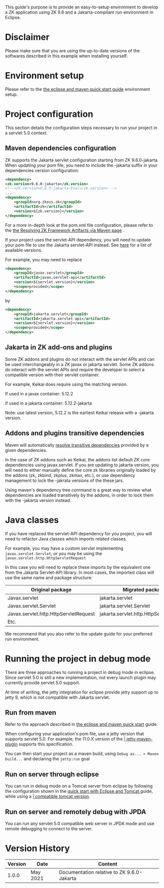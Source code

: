 This guide's purpose is to provide an easy-to-setup environment to
develop a ZK application using ZK 9.6 and a Jakarta-compliant run
environment in Eclipse.

# Disclaimer

Please make sure that you are using the up-to-date versions of the
softwares described in this example when installing yourself.

# Environment setup

Please refer to the [ the eclipse and maven quick start
guide](ZK_Installation_Guide/Quick_Start/Create_and_Run_Your_First_ZK_Application_with_Eclipse_and_Maven)
environment setup.

# Project configuration

This section details the configuration steps necessary to run your
project in a servlet 5.0 context.

## Maven dependencies configuration

ZK supports the Jakarta servlet configuration starting from ZK
9.6.0-jakarta. When updating your pom file, you need to include the
-jakarta suffix in your dependencies version configuration:

``` xml
<dependency>
<zk.version>9.6.0-jakarta</zk.version>
<!--<zk.version>9.6.0-jakarta-Eval</zk.version> -->
...
<dependency>
    <groupId>org.zkoss.zk</groupId>
    <artifactId>zk</artifactId>
    <version>${zk.version}</version>
</dependency>
```

For a more in-depth look at the pom.xml file configuration, please refer
to the [ the Resolving ZK Framework Artifacts via Maven
page](ZK_Installation_Guide/Setting_up_IDE/Maven/Resolving_ZK_Framework_Artifacts_via_Maven)
.

If your project uses the servlet-API dependency, you will need to update
your pom file to use the Jakarta servlet-API instead. See
[here](https://mvnrepository.com/artifact/jakarta.servlet/jakarta.servlet-api)
for a list of available versions.

For example, you may need to replace

``` xml
<dependency>
    <groupId>javax.servlet</groupId>
    <artifactId>javax.servlet-api</artifactId>
    <version>${servlet.version}</version>
    <scope>provided</scope>
</dependency>
```

by

``` xml
<dependency>
    <groupId>jakarta.servlet</groupId>
    <artifactId>jakarta.servlet-api</artifactId>
    <version>${servlet.version}</version>
    <scope>provided</scope>
</dependency>
```

## Jakarta in ZK add-ons and plugins

Some ZK addons and plugins do not interact with the servlet APIs and can
be used interchangeably in a ZK javax or jakarta servlet. Some ZK addons
do interact with the servlet APIs and require the developer to select a
compatible version with their servlet container.

For example, Keikai does require using the matching version.

If used in a javax container: 5.12.2

if used in a jakarta container: 5.12.2-jakarta

Note: use latest version, 5.12.2 is the earliest Keikai release with a
-jakarta version.

## Addons and plugins transitive dependencies

Maven will automatically [resolve transitive
dependencies](https://maven.apache.org/guides/introduction/introduction-to-dependency-mechanism.html)
provided by a given dependencies.

In the case of ZK addons such as Keikai, the addons list default ZK core
dependencies using javax.servlet. If you are updating to jakarta
version, you will need to either manually define the core zk libraries
originally loaded by the addons (zk, zkbind, zkplus, zkmax, etc.), or
use dependency management to lock the -jakrata versions of the these
jars.

Using maven's dependency tree command is a great way to review what
dependencies are loaded transitively by the addons, in order to lock
them with the -jakarta version instead.

# Java classes

If you have replaced the servlet-API dependency for you project, you
will need to refactor Java classes which imports related classes.

For example, you may have a custom servlet implementing
`javax.servlet.Servlet`, or you may be using the
`javax.servlet.http.HttpServletRequest`

In this case you will need to replace these imports by the equivalent
one from the Jakarta Servlet-API library. In most cases, the imported
class will use the same name and package structure:

| Original package                      | Migrated package                        |
|---------------------------------------|-----------------------------------------|
| Javax.servlet                         | jakarta.servlet                         |
| Javax.servlet.Servlet                 | jakarta.servlet.Servlet                 |
| Javax.servlet.http.HttpServletRequest | jakarta.servlet.http.HttpServletRequest |
| Etc.                                  |                                         |

We recommend that you also refer to the update guide for your preferred
run environment.

# Running the project in debug mode

There are three approaches to running a project in debug mode in
eclipse. Since servlet 5.0 is still a new implementation, not every
launch plugin may currently provide servlet 5.0 support.

At time of writing, the jetty integration for eclipse provide jetty
support up to jetty 9, which is not compatible with Jakarta servlet.

## Run from maven

Refer to the approach described in [ the eclipse and maven quick
start](ZK_Installation_Guide/Quick_Start/Create_and_Run_Your_First_ZK_Application_with_Eclipse_and_Maven)
guide.

When configuring your application's pom file, use a jetty version that
supports servlet 5.0. For example, the 11.0.X version of the [\|
jetty-maven-plugin](https://mvnrepository.com/artifact/org.eclipse.jetty/jetty-maven-plugin)
supports this specification.

You can then start your project as a maven build, using
`Debug as... > Maven build...` and declaring the `jetty:run` goal

## Run on server through eclipse

You can run in debug mode on a Tomcat server from eclipse by following
the configuration shown in the [ quick start with Eclipse and Tomcat
](ZK_Installation_Guide/Quick_Start/Create_and_Run_Your_First_ZK_Application_with_Eclipse_and_ZK_Studio)
guide, while using a [\| compatible tomcat
version](http://tomcat.apache.org/whichversion.html).

## Run on server and remotely debug with JPDA

You can run any servlet 5.0 compatible web server in JPDA mode and use
remote debugging to connect to the server.

# Version History

| Version | Date     | Content                                    |
|---------|----------|--------------------------------------------|
| 1.0.0   | May 2021 | Documentation relative to ZK 9.6.0-Jakarta |
